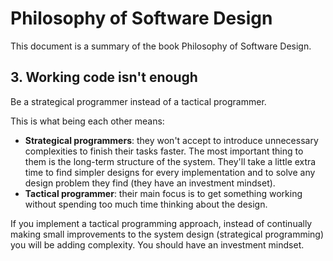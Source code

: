 # Philosophy of Software Design

This document is a summary of the book Philosophy of Software Design.

## 3. Working code isn't enough
Be a strategical programmer instead of a tactical programmer. 

This is what being each other means:
- **Strategical programmers**: they won't accept to introduce unnecessary complexities to finish their tasks faster. The most important thing to them is the long-term structure of the system. They'll take a little extra time to find simpler designs for every implementation and to solve any design problem they find (they have an investment mindset).
- **Tactical programmer**: their main focus is to get something working without spending too much time thinking about the design.

If you implement a tactical programming approach, instead of continually making small improvements to the system design (strategical programming) you will be adding complexity. You should have an investment mindset.
